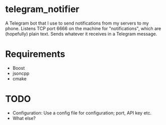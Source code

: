 # telegram_notifier

A Telegram bot that I use to send notifications from my servers to my phone.
Listens TCP port 6666 on the machine for "notifications", which are (hopefully) plain text.
Sends whatever it receives in a Telegram message.

# Requirements
* Boost
* jsoncpp
* cmake

# TODO

* Configuration: Use a config file for configuration; port, API key etc.
* What else?
